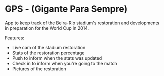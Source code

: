 GPS - (Gigante Para Sempre)
===

App to keep track of the Beira-Rio stadium's restoration and developments in preparation for the World Cup in 2014.

Features:
* Live cam of the stadium restoration
* Stats of the restoration percentage
* Push to inform when the stats was updated
* Check in to inform when you're going to the match
* Pictures of the restoration

